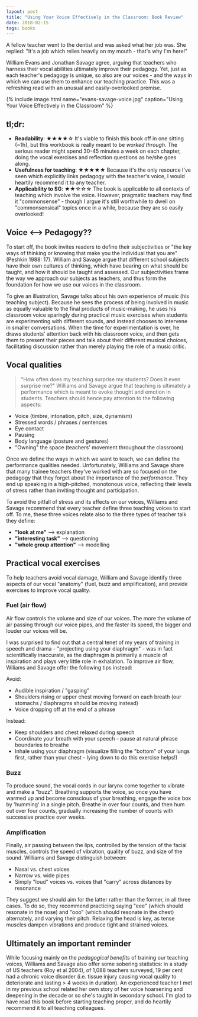 ```yaml
---
layout: post
title: "Using Your Voice Effectively in the Classroom: Book Review"
date: 2018-02-15
tags: books
---
```


A fellow teacher went to the dentist and was asked what her job was. She replied: "It's a job which relies heavily on my mouth - that's why I'm here!" 

William Evans and Jonathan Savage agree, arguing that teachers who harness their vocal abilities ultimately improve their pedagogy. Yet, just as each teacher's pedagogy is unique, so also are our voices - and the ways in which we can use them to enhance our teaching practice. This was a refreshing read with an unusual and easily-overlooked premise. 

{% include image.html name="evans-savage-voice.jpg" caption="Using Your Voice Effectively in the Classroom" %}

## tl;dr:
* **Readability**: &#9733;&#9733;&#9733;&#9733;&#9734; It's viable to finish this book off in one sitting (~1h), but this workbook is really meant to be *worked through*. The serious reader might spend 30-45 minutes a week on each chapter, doing the vocal exercises and reflection questions as he/she goes along. 
* **Usefulness for teaching**: &#9733;&#9733;&#9733;&#9733;&#9733; Because it's the only resource I've seen which explicitly links pedagogy with the teacher's voice, I would heartily recommend it to any teacher.
* **Applicability to SG**: &#9733;&#9733;&#9734;&#9734;&#9734; The book is applicable to all contexts of teaching which involve the voice. However, pragmatic teachers may find it "commonsense" - though I argue it's still worthwhile to dwell on "commonsensical" topics once in a while, because they are so easily overlooked!

## Voice <--> Pedagogy??
To start off, the book invites readers to define their subjectivities or "the key ways of thinking or knowing that make you the individual that you are" (Peshkin 1988: 17). William and Savage argue that different school subjects have their own cultures of thinking, which have bearing on what should be taught, and how it should be taught and assessed. Our subjectivities frame the way we approach our subjects as teachers, and thus form the foundation for how we use our voices in the classroom. 

To give an illustration, Savage talks about his own experience of music (his teaching subject). Because he sees the process of being involved in music as equally valuable to the final products of music-making, he uses his classroom voice sparingly during practical music exercises when students are experimenting with different sounds, and instead chooses to intervene in smaller conversations. When the time for experimentation is over, he draws students' attention back with his classroom voice, and then gets them to present their pieces and talk about their different musical choices, facilitating discussion rather than merely playing the role of a music critic.

## Vocal qualities
> "How often does my teaching surprise my students? Does it even surprise me?"
Williams and Savage argue that teaching is ultimately a performance which is meant to evoke thought and emotion in students. Teachers should hence pay attention to the following aspects: 
* Voice (timbre, intonation, pitch, size, dynamism) 
* Stressed words / phrases / sentences
* Eye contact
* Pausing
* Body language (posture and gestures)
* "Owning" the space (teachers' movement throughout the classroom)

Once we define the ways in which we want to teach, we can define the performance qualities needed. Unfortunately, Williams and Savage share that many trainee teachers they've worked with are so focused on the pedagogy that they forget about the importance of the *performance*. They end up speaking in a high-pitched, monotonous voice, reflecting their levels of stress rather than inviting thought and participation. 

To avoid the pitfall of stress and its effects on our voices, Williams and Savage recommend that every teacher define three teaching voices to start off. To me, these three voices relate also to the three types of teacher talk they define: 
* **"look at me"** --> explanation
* **"interesting task"** --> questioning
* **"whole group attention"** --> modelling

## Practical vocal exercises
To help teachers avoid vocal damage, William and Savage identify three aspects of our vocal "anatomy" (fuel, buzz and amplification), and provide exercises to improve vocal quality.

### Fuel (air flow)
Air flow controls the volume and size of our voices. The more the volume of air passing through our voice pipes, and the faster its speed, the bigger and louder our voices will be. 

I was surprised to find out that a central tenet of my years of training in speech and drama - "projecting using your diaphragm" - was in fact scientifically inaccurate, as the diaphragm is primarily a muscle of inspiration and plays very little role in exhalation. To improve air flow, Wiliams and Savage offer the following tips instead:

Avoid: 
* Audible inspiration / "gasping"
* Shoulders rising or upper chest moving forward on each breath (our stomachs / diaphragms should be moving instead)
* Voice dropping off at the end of a phrase

Instead: 
* Keep shoulders and chest relaxed during speech
* Coordinate your breath with your speech - pause at natural phrase boundaries to breathe
* Inhale using your diaphragm (visualize filling the "bottom" of your lungs first, rather than your chest - lying down to do this exercise helps!)

### Buzz
To produce sound, the vocal cords in our larynx come together to vibrate and make a "buzz". Breathing supports the voice, so once you have warmed up and become conscious of your breathing, engage the voice box by 'humming' in a single pitch. Breathe in over four counts, and then hum out over four counts, gradually increasing the number of counts with successive practice over weeks.

### Amplification
Finally, air passing between the lips, controlled by the tension of the facial muscles, controls the speed of vibration, quality of buzz, and size of the sound. Williams and Savage distinguish between:
* Nasal vs. chest voices
* Narrow vs. wide pipes
* Simply "loud" voices vs. voices that "carry" across distances by resonance

They suggest we should aim for the latter rather than the former, in all three cases. To do so, they recommend practicing saying "eee" (which should resonate in the nose) and "ooo" (which should resonate in the chest) alternately, and varying their pitch. Relaxing the head is key, as tense muscles dampen vibrations and produce tight and strained voices. 

## Ultimately an important reminder
While focusing mainly on the *pedagogical benefits* of training our teaching voices, Williams and Savage also offer some sobering statistics: in a study of US teachers (Roy et al 2004), of 1,088 teachers surveyed, 19 per cent had a chronic voice disorder (i.e. tissue injury causing vocal quality to deteriorate and lasting > 4 weeks in duration). An experienced teacher I met in my previous school related her own story of her voice hoarsening and deepening in the decade or so she's taught in secondary school. I'm glad to have read this book before starting teaching proper, and do heartily recommend it to all teaching colleagues.
